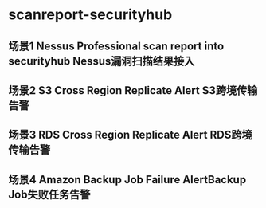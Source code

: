 # scanreport-securityhub
## 场景1 Nessus Professional scan report into securityhub Nessus漏洞扫描结果接入
## 场景2 S3 Cross Region Replicate Alert S3跨境传输告警
## 场景3 RDS Cross Region Replicate Alert RDS跨境传输告警
## 场景4 Amazon Backup Job Failure AlertBackup Job失败任务告警
